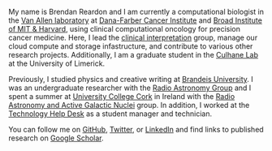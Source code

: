 My name is Brendan Reardon and I am currently a computational biologist in the [Van Allen laboratory](https://vanallenlab.dana-farber.org/) at [Dana-Farber Cancer Institute](https://www.dana-farber.org/) and [Broad Institute of MIT & Harvard](https://www.broadinstitute.org/), using clinical computational oncology for precision cancer medicine. Here, I lead the [clinical interpretation](https://www.nature.com/articles/s43018-021-00243-3) group, manage our cloud compute and storage infastructure, and contribute to various other research projects. Additionally, I am a graduate student in the [Culhane Lab](https://www.ul.ie/research/prof-aedin-culhane) at the University of Limerick. 

Previously, I studied physics and creative writing at [Brandeis University](https://www.brandeis.edu/). I was an undergraduate researcher with the [Radio Astronomy Group](https://www.brandeis.edu/physics/research/radio-astronomy.html) and I spent a summer at [University College Cork](https://www.ucc.ie/en/) in Ireland with the [Radio Astronomy and Active Galactic Nuclei](https://www.ucc.ie/en/raagn/) group. In addition, I worked at the [Technology Help Desk](https://www.brandeis.edu/its/support/helpdesk/) as a student manager and technician. 

You can follow me on [GitHub](https://github.com/brendanreardon), [Twitter](https://twitter.com/brendan_reardon), or [LinkedIn](https://www.linkedin.com/in/brendan-reardon-ba3b7247/) and find links to published research on [Google Scholar](https://scholar.google.com/citations?user=K_J6gxsAAAAJ&hl=en). 
